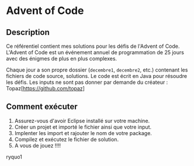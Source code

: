 # Advent of Code



## Description

Ce référentiel contient mes solutions pour les défis de l'Advent of Code. L'Advent of Code est un événement annuel de programmation de 25 jours avec des énigmes de plus en plus complexes.

Chaque jour a son propre dossier (`decembre1`, `decembre2`, etc.) contenant les fichiers de code source, solutions. Le code est écrit en Java pour résoudre les défis.
Les inputs ne sont pas donner par demande du créateur : Topaz[https://github.com/topaz]


## Comment exécuter

1. Assurez-vous d'avoir Eclipse installé sur votre machine.
2. Créer un projet et importé le fichier ainsi que votre input.
3. Implenter les import et rajouter le nom de votre package.
4. Compilez et exécutez le fichier de solution.
5. A vous de jouez !!!!


ryquo1
